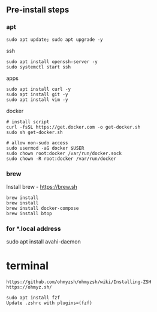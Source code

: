 ## Pre-install steps

### apt
```
sudo apt update; sudo apt upgrade -y
```

ssh
```
sudo apt install openssh-server -y
sudo systemctl start ssh
```

apps
```
sudo apt install curl -y
sudo apt install git -y
sudo apt install vim -y
```

docker
```
# install script
curl -fsSL https://get.docker.com -o get-docker.sh
sudo sh get-docker.sh

# allow non-sudo access
sudo usermod -aG docker $USER
sudo chown root:docker /var/run/docker.sock
sudo chown -R root:docker /var/run/docker
```

### brew
Install brew - https://brew.sh
```
brew install 
brew install 
brew install docker-compose
brew install btop
```

### for *.local address
sudo apt install avahi-daemon

# terminal
```
https://github.com/ohmyzsh/ohmyzsh/wiki/Installing-ZSH
https://ohmyz.sh/

sudo apt install fzf
Update .zshrc with plugins=(fzf)
```
